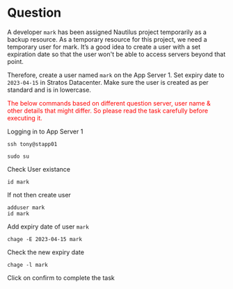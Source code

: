 # Question
A developer `mark` has been assigned Nautilus project temporarily as a backup resource. As a temporary resource for this project, we need a temporary user for mark. It’s a good idea to create a user with a set expiration date so that the user won't be able to access servers beyond that point.

Therefore, create a user named `mark` on the App Server 1. Set expiry date to `2023-04-15` in Stratos Datacenter. Make sure the user is created as per standard and is in lowercase.

<span style="color: red;">The below commands based on different question server, user name & other details that might differ. So please read the task carefully before executing it. </span>

Logging in to App Server 1

```
ssh tony@stapp01
```

```
sudo su
```
Check User existance
```
id mark
```
If not then create user

```
adduser mark
id mark
```

Add expiry date of user `mark`

```
chage -E 2023-04-15 mark
```

Check the new expiry date
```
chage -l mark
```
Click on confirm to complete the task